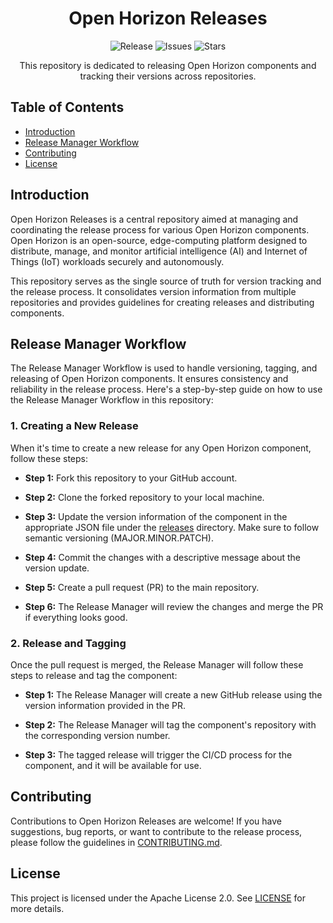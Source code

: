 <h1 align="center">Open Horizon Releases</h1>

<p align="center">
  <img src="https://img.shields.io/github/v/release/blakep7/Open-Horizon-Release" alt="Release">
  <img src="https://img.shields.io/github/issues/openhorizon/open-horizon-releases" alt="Issues">
  <img src="https://img.shields.io/github/stars/openhorizon/open-horizon-releases" alt="Stars">
</p>

<p align="center">
  This repository is dedicated to releasing Open Horizon components and tracking their versions across repositories.
</p>

## Table of Contents

- [Introduction](#introduction)
- [Release Manager Workflow](#release-manager-workflow)
- [Contributing](#contributing)
- [License](#license)

## Introduction

Open Horizon Releases is a central repository aimed at managing and coordinating the release process for various Open Horizon components. Open Horizon is an open-source, edge-computing platform designed to distribute, manage, and monitor artificial intelligence (AI) and Internet of Things (IoT) workloads securely and autonomously.

This repository serves as the single source of truth for version tracking and the release process. It consolidates version information from multiple repositories and provides guidelines for creating releases and distributing components.

## Release Manager Workflow

The Release Manager Workflow is used to handle versioning, tagging, and releasing of Open Horizon components. It ensures consistency and reliability in the release process. Here's a step-by-step guide on how to use the Release Manager Workflow in this repository:

### 1. Creating a New Release

When it's time to create a new release for any Open Horizon component, follow these steps:

- **Step 1:** Fork this repository to your GitHub account.

- **Step 2:** Clone the forked repository to your local machine.

- **Step 3:** Update the version information of the component in the appropriate JSON file under the [releases](releases) directory. Make sure to follow semantic versioning (MAJOR.MINOR.PATCH).

- **Step 4:** Commit the changes with a descriptive message about the version update.

- **Step 5:** Create a pull request (PR) to the main repository.

- **Step 6:** The Release Manager will review the changes and merge the PR if everything looks good.

### 2. Release and Tagging

Once the pull request is merged, the Release Manager will follow these steps to release and tag the component:

- **Step 1:** The Release Manager will create a new GitHub release using the version information provided in the PR.

- **Step 2:** The Release Manager will tag the component's repository with the corresponding version number.

- **Step 3:** The tagged release will trigger the CI/CD process for the component, and it will be available for use.

## Contributing

Contributions to Open Horizon Releases are welcome! If you have suggestions, bug reports, or want to contribute to the release process, please follow the guidelines in [CONTRIBUTING.md](CONTRIBUTING.md).

## License

This project is licensed under the Apache License 2.0. See [LICENSE](LICENSE) for more details.

